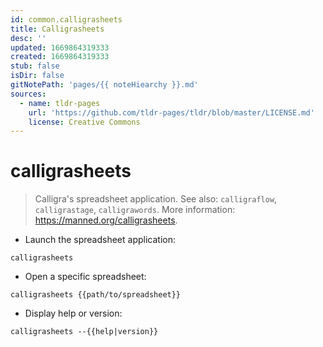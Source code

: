 ```yaml
---
id: common.calligrasheets
title: Calligrasheets
desc: ''
updated: 1669864319333
created: 1669864319333
stub: false
isDir: false
gitNotePath: 'pages/{{ noteHiearchy }}.md'
sources:
  - name: tldr-pages
    url: 'https://github.com/tldr-pages/tldr/blob/master/LICENSE.md'
    license: Creative Commons
---
```

# calligrasheets

> Calligra's spreadsheet application.
> See also: `calligraflow`, `calligrastage`, `calligrawords`.
> More information: <https://manned.org/calligrasheets>.

- Launch the spreadsheet application:

`calligrasheets`

- Open a specific spreadsheet:

`calligrasheets {{path/to/spreadsheet}}`

- Display help or version:

`calligrasheets --{{help|version}}`

